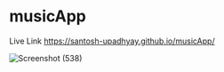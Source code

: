 # musicApp
Live Link
https://santosh-upadhyay.github.io/musicApp/


![Screenshot (538)](https://user-images.githubusercontent.com/75872699/218328325-966cd41b-f066-4980-b0aa-0d35fe6fabd6.png)
